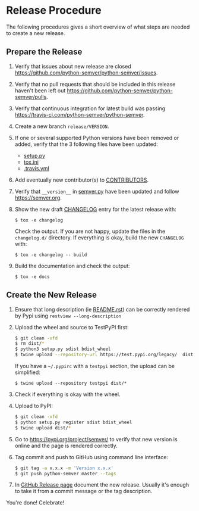 # Release Procedure

The following procedures gives a short overview of what steps are needed to
create a new release.

## Prepare the Release

1. Verify that issues about new release are closed https://github.com/python-semver/python-semver/issues.

1. Verify that no pull requests that should be included in this release haven't been left out https://github.com/python-semver/python-semver/pulls.

1. Verify that continuous integration for latest build was passing https://travis-ci.com/python-semver/python-semver.

1. Create a new branch `release/VERSION`.

1. If one or several supported Python versions have been removed or added, verify that the 3 following files have been updated:
   * [setup.py](https://github.com/python-semver/python-semver/blob/master/setup.py)
   * [tox.ini](https://github.com/python-semver/python-semver/blob/master/tox.ini)
   * [.travis.yml](https://github.com/python-semver/python-semver/blob/master/.travis.yml)

1. Add eventually new contributor(s) to [CONTRIBUTORS](https://github.com/python-semver/python-semver/blob/master/CONTRIBUTORS).

1. Verify that `__version__` in [semver.py](https://github.com/python-semver/python-semver/blob/master/semver.py) have been updated and follow https://semver.org.

1. Show the new draft [CHANGELOG](https://github.com/python-semver/python-semver/blob/master/CHANGELOG.rst) entry for the latest release with:

       $ tox -e changelog

   Check the output. If you are not happy, update the files in the
   `changelog.d/` directory.
   If everything is okay, build the new `CHANGELOG` with:

       $ tox -e changelog -- build

1. Build the documentation and check the output:

       $ tox -e docs


## Create the New Release

1. Ensure that long description (ie [README.rst](https://github.com/python-semver/python-semver/blob/master/README.rst)) can be correctly rendered by Pypi using `restview --long-description`

1. Upload the wheel and source to TestPyPI first:

    ```bash
    $ git clean -xfd
    $ rm dist/*
    $ python3 setup.py sdist bdist_wheel
    $ twine upload --repository-url https://test.pypi.org/legacy/  dist/*
    ```

   If you have a `~/.pypirc` with a `testpyi` section, the upload can be
   simplified:

       $ twine upload --repository testpyi dist/*

1. Check if everything is okay with the wheel.

1. Upload to PyPI:

    ```bash
    $ git clean -xfd
    $ python setup.py register sdist bdist_wheel
    $ twine upload dist/*
    ```

1. Go to https://pypi.org/project/semver/ to verify that new version is online and the page is rendered correctly.

1. Tag commit and push to GitHub using command line interface:

    ```bash
    $ git tag -a x.x.x -m 'Version x.x.x'
    $ git push python-semver master --tags
    ```

1. In [GitHub Release page](https://github.com/python-semver/python-semver/release)
   document the new release.
   Usually it's enough to take it from a commit message or the tag description.

You're done! Celebrate!
